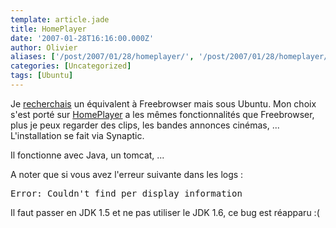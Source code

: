 ```yaml
---
template: article.jade
title: HomePlayer
date: '2007-01-28T16:16:00.000Z'
author: Olivier
aliases: ['/post/2007/01/28/homeplayer/', '/post/2007/01/28/homeplayer/']
categories: [Uncategorized]
tags: [Ubuntu]
---
```


<p>Je <a href="/post/2007/01/13/Pour-quelques-softs-de-plus">recherchais</a> un équivalent à Freebrowser mais sous Ubuntu. Mon choix s'est porté sur <a href="http://homeplayer.free.fr/">HomePlayer</a> a les mêmes fonctionnalités que Freebrowser, plus je peux regarder des clips, les bandes annonces cinémas, ... L'installation se fait via Synaptic.</p> <p>Il fonctionne avec Java, un tomcat, ...</p> <p>A noter que si vous avez l'erreur suivante dans les logs :</p> 
<pre class="prettyprint lang-bsh">
Error: Couldn't find per display information 
</pre> 
<p>Il faut passer en JDK 1.5 et ne pas utiliser le JDK 1.6, ce bug est réapparu :(</p>
